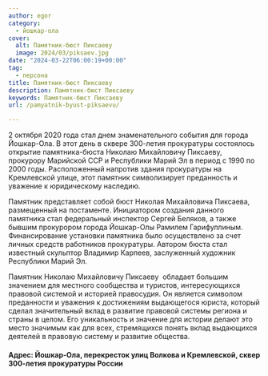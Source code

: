 ```yaml
---
author: egor
category:
  - йошкар-ола
cover:
  alt: Памятник-бюст Пиксаеву
  image: 2024/03/piksaev.jpg
date: "2024-03-22T06:00:19+00:00"
tag:
  - персона
title: Памятник-бюст Пиксаеву
description: Памятник-бюст Пиксаеву
keywords: Памятник-бюст Пиксаеву
url: /pamyatnik-byust-piksaevu/

---
```

2 октября 2020 года стал днем знаменательного события для города Йошкар-Ола. В этот день в сквере 300-летия прокуратуры состоялось  открытие памятника-бюста Николаю Михайловичу Пиксаеву, прокурору Марийской ССР и Республики Марий Эл в период с 1990 по 2000 годы. Расположенный напротив здания прокуратуры на Кремлевской улице, этот памятник символизирует преданность и уважение к юридическому наследию.

Памятник представляет собой бюст Николая Михайловича Пиксаева, размещенный на постаменте. Инициатором создания данного памятника стал федеральный инспектор Сергей Беляков, а также бывшим прокурором города Йошкар-Олы Рамилем Гарифуллиным. Финансирование установки памятника было осуществлено за счет личных средств работников прокуратуры. Автором бюста стал известный скульптор Владимир Карпеев, заслуженный художник Республики Марий Эл.

Памятник Николаю Михайловичу Пиксаеву  обладает большим значением для местного сообщества и туристов, интересующихся правовой системой и историей правосудия. Он является символом преданности и уважения к достижениям выдающегося юриста, который сделал значительный вклад в развитие правовой системы региона и страны в целом. Его уникальность и значение для истории делают это место значимым как для всех, стремящихся понять вклад выдающихся деятелей в правовую систему и развитие общества.

#### Адрес: Йошкар-Ола, перекресток улиц Волкова и Кремлевской, сквер 300-летия прокуратуры России
